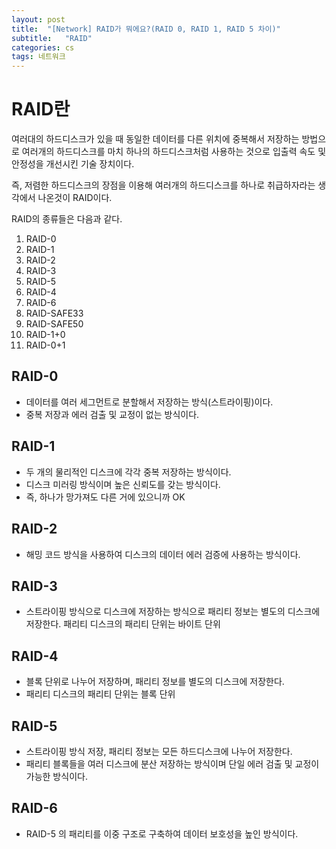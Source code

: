 ```yaml
---
layout: post
title:  "[Network] RAID가 뭐에요?(RAID 0, RAID 1, RAID 5 차이)"
subtitle:   "RAID"
categories: cs
tags: 네트워크
---
```


# RAID란

여러대의 하드디스크가 있을 때 동일한 데이터를 다른 위치에 중복해서 저장하는 방법으로 여러개의 하드디스크를 마치 하나의 하드디스크처럼 사용하는 것으로 입출력 속도 및 안정성을 개선시킨 기술 장치이다.

즉, 저렴한 하드디스크의 장점을 이용해 여러개의 하드디스크를 하나로 취급하자라는 생각에서 나온것이 RAID이다.

RAID의 종류들은 다음과 같다.

1. RAID-0
2. RAID-1
3. RAID-2
4. RAID-3
5. RAID-5
6. RAID-4
7. RAID-6
8. RAID-SAFE33
9. RAID-SAFE50
10. RAID-1+0
11. RAID-0+1

## RAID-0

- 데이터를 여러 세그먼트로 분할해서 저장하는 방식(스트라이핑)이다.
- 중복 저장과 에러 검출 및 교정이 없는 방식이다.

## RAID-1

- 두 개의 물리적인 디스크에 각각 중복 저장하는 방식이다.
- 디스크 미러링 방식이며 높은 신뢰도를 갖는 방식이다.
- 즉, 하나가 망가져도 다른 거에 있으니까 OK

## RAID-2

- 해밍 코드 방식을 사용하여 디스크의 데이터 에러 검증에 사용하는 방식이다.

## RAID-3

- 스트라이핑 방식으로 디스크에 저장하는 방식으로 패리티 정보는 별도의 디스크에 저장한다. 패리티 디스크의 패리티 단위는 바이트 단위

## RAID-4

- 블록 단위로 나누어 저장하며, 패리티 정보를 별도의 디스크에 저장한다.
- 패리티 디스크의 패리티 단위는 블록 단위

## RAID-5

- 스트라이핑 방식 저장, 패리티 정보는 모든 하드디스크에 나누어 저장한다.
- 패리티 블록들을 여러 디스크에 분산 저장하는 방식이며 단일 에러 검출 및 교정이 가능한 방식이다.

## RAID-6

- RAID-5 의 패리티를 이중 구조로 구축하여 데이터 보호성을 높인 방식이다.
